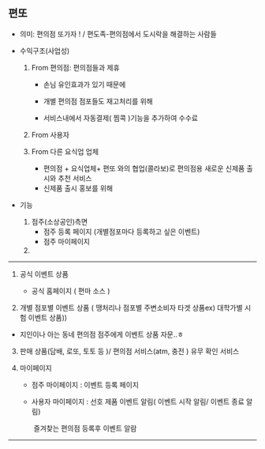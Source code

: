 ## 편또

- 의미: 편의점 또가자 ! / 편도족-편의점에서 도시락을 해결하는 사람들

- 수익구조(사업성)

  1. From 편의점: 편의점들과 제휴

     - 손님 유인효과가 있기 때문에  

     - 개별 편의점 점포들도 재고처리를 위해
     - 서비스내에서 자동결제( 찜콕 )기능을 추가하여 수수료 

  2. From 사용자  

  3. From 다른 요식업 업체 

     - 편의점 + 요식업체+ 편또 와의 협업(콜라보)로 편의점용 새로운 신제품 출시와 추천 서비스
     - 신제품 출시 홍보를 위해

- 기능
  1. 점주(소상공인)측면
     - 점주 등록 페이지 (개별점포마다 등록하고 싶은 이벤트)
     - 점주 마이페이지 
  2. 

-------------------------------------------------------------------------------------------------------------

1. 공식 이벤트 상품
   
   - 공식 홈페이지 ( 편마 소스 )
2. 개별 점포별 이벤트 상품 ( 땡처리나 점포별 주변소비자 타겟 상품ex) 대학가별 시험 이벤트 상품))
   
- 지인이나 아는 동네 편의점 점주에게 이벤트 상품 자문..ㅎ
   
3. 판매 상품(담배, 로또, 토토 등 )/ 편의점 서비스(atm, 충전 ) 유무 확인 서비스

4. 마이페이지 

   - 점주 마이페이지 : 이벤트 등록 페이지

   - 사용자 마이페이지 :  선호 제품 이벤트 알림( 이벤트 시작 알림/ 이벤트 종료 알림)

     ​									즐겨찾는 편의점 등록후 이벤트 알람 

------------------------------------------------------------------------------------------------------------------------------------------

   
